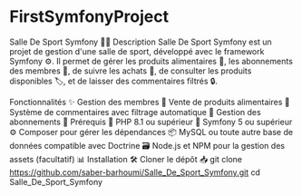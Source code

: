 # FirstSymfonyProject
Salle De Sport Symfony 🏋️‍♂️
Description
Salle De Sport Symfony est un projet de gestion d'une salle de sport, développé avec le framework Symfony ⚙️. Il permet de gérer les produits alimentaires 🥗, les abonnements des membres 🏅, de suivre les achats 🛒, de consulter les produits disponibles 🏷️, et de laisser des commentaires filtrés 🔒.

Fonctionnalités ✨
Gestion des membres 👥
Vente de produits alimentaires 🍏
Système de commentaires avec filtrage automatique 🚫
Gestion des abonnements 🏅
Prérequis 🔧
PHP 8.1 ou supérieur 🐘
Symfony 5 ou supérieur ⚙️
Composer pour gérer les dépendances 📦
MySQL ou toute autre base de données compatible avec Doctrine 🗃️
Node.js et NPM pour la gestion des assets (facultatif) 📊
Installation 🛠️
Cloner le dépôt 📥
git clone https://github.com/saber-barhoumi/Salle_De_Sport_Symfony.git
cd Salle_De_Sport_Symfony
